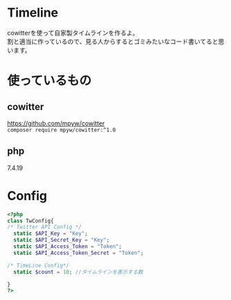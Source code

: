 # Timeline
cowitterを使って自家製タイムラインを作るよ。  
割と適当に作っているので、見る人からするとゴミみたいなコード書いてると思います。

# 使っているもの
## cowitter
https://github.com/mpyw/cowitter  
``` composer require mpyw/cowitter:^1.0 ```

## php
7.4.19

# Config

```php
<?php
class TwConfig{
/* Twitter API Config */
  static $API_Key = "Key";
  static $API_Secret_Key = "Key";
  static $API_Access_Token = "Token";
  static $API_Access_Token_Secret = "Token";

/* TimeLine Config*/
  static $count = 10; //タイムラインを表示する数

}
?>
```